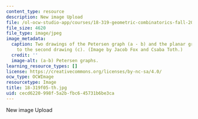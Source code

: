 ```yaml
---
content_type: resource
description: New image Upload
file: /ol-ocw-studio-app/courses/18-319-geometric-combinatorics-fall-2005/cecd6220998f5a2bfbc645731b6be3ca_18-319f05-th.jpg
file_size: 4620
file_type: image/jpeg
image_metadata:
  caption: Two drawings of the Petersen graph (a - b) and the planar graph corresponding
    to the second drawing (c). (Image by Jacob Fox and Csaba Toth.)
  credit: ''
  image-alt: (a-b) Petersen graphs.
learning_resource_types: []
license: https://creativecommons.org/licenses/by-nc-sa/4.0/
ocw_type: OCWImage
resourcetype: Image
title: 18-319f05-th.jpg
uid: cecd6220-998f-5a2b-fbc6-45731b6be3ca
---
```

New image Upload